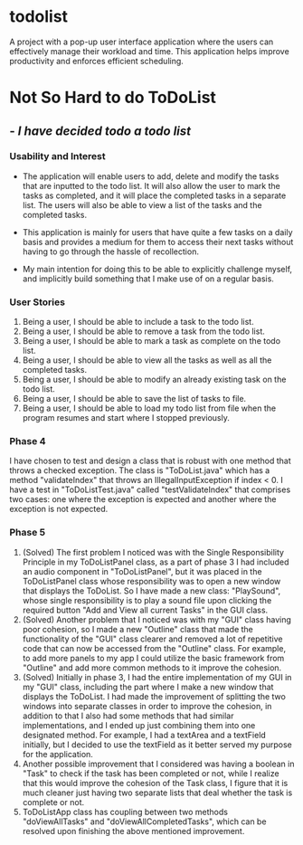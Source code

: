 # todolist
A project with a pop-up user interface application where the users can effectively manage their workload and time. This application helps improve productivity and enforces efficient scheduling.
#  **Not So Hard to do ToDoList**

##  - *I have decided todo a todo list*

### Usability and Interest
+ The application will enable users to add, delete and modify the tasks that are inputted to the todo list. It will also 
allow the user to mark the tasks as completed, and it will place the completed tasks in a separate list. The users will 
also be able to view a list of the tasks and the completed tasks.

* This application is mainly for users that have quite a few tasks on a daily basis and provides a medium for them to 
access their next tasks without having to go through the hassle of recollection.

- My main intention for doing this to be able to explicitly challenge myself, and implicitly build something that I make
use of on a regular basis.

### User Stories
1. Being a user, I should be able to include a task to the todo list.
2. Being a user, I should be able to remove a task from the todo list.
3. Being a user, I should be able to mark a task as complete on the todo list.
4. Being a user, I should be able to view all the tasks as well as all the completed tasks.
5. Being a user, I should be able to modify an already existing task on the todo list. 
6. Being a user, I should be able to save the list of tasks to file.
7. Being a user, I should be able to load my todo list from file when the program resumes and start where I stopped
previously.

### Phase 4
I have chosen to test and design a class that is robust with one method that throws a checked exception. The class is 
"ToDoList.java" which has a method "validateIndex" that throws an IllegalInputException if index < 0. I have a test in
"ToDoListTest.java" called "testValidateIndex" that comprises two cases: one where the exception is expected and another
where the exception is not expected.

### Phase 5
1. (Solved) The first problem I noticed was with the Single Responsibility Principle in my ToDoListPanel class, as a 
part of phase 3 I had included an audio component in "ToDoListPanel", but it was placed in the ToDoListPanel class whose 
responsibility was to open a new window that displays the ToDoList. So I have made a new class: "PlaySound", whose 
single responsibility is to play a sound file upon clicking the required button "Add and View all current Tasks" in the 
GUI class.
2. (Solved) Another problem that I noticed was with my "GUI" class having poor cohesion, so I made a new "Outline" class
that made the functionality of the "GUI" class clearer and removed a lot of repetitive code that can now be accessed 
from the "Outline" class. For example, to add more panels to my app I could utilize the basic framework from "Outline" 
and add more common methods to it improve the cohesion.
3. (Solved) Initially in phase 3, I had the entire implementation of my GUI in my "GUI" class, including the part where
I make a new window that displays the ToDoList. I had made the improvement of splitting the two windows into separate 
classes in order to improve the cohesion, in addition to that I also had some methods that had similar implementations,
and I ended up just combining them into one designated method. For example, I had a textArea and a textField initially,
but I decided to use the textField as it better served my purpose for the application.
4. Another possible improvement that I considered was having a boolean in "Task" to check if the task has been completed 
or not, while I realize that this would improve the cohesion of the Task class, I figure that it is much cleaner just 
having two separate lists that deal whether the task is complete or not.
5. ToDoListApp class has coupling between two methods "doViewAllTasks" and "doViewAllCompletedTasks", which can be 
resolved upon finishing the above mentioned improvement.
